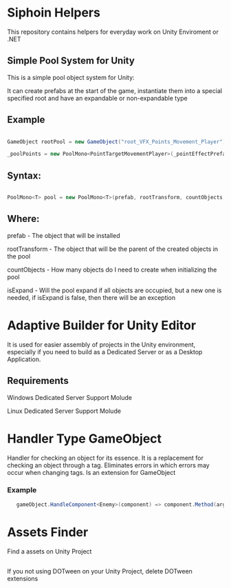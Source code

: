# Siphoin Helpers

This repository contains helpers for everyday work on Unity Enviroment or .NET

 ## Simple Pool System for Unity
 
This is a simple pool object system for Unity:

It can create prefabs at the start of the game, instantiate them into a special specified root and have an expandable or non-expandable type

## Example

``` C#

GameObject rootPool = new GameObject("root_VFX_Points_Movement_Player");

_poolPoints = new PoolMono<PointTargetMovementPlayer>(_pointEffectPrefab, rootPool.transform, _settings.CountPoolObjects, _settings.IsExpand);

```

## Syntax:

``` C#

PoolMono<T> pool = new PoolMono<T>(prefab, rootTransform, countObjects, isExpand);

```

## Where:

prefab - The object that will be installed

rootTransform - The object that will be the parent of the created objects in the pool

countObjects - How many objects do I need to create when initializing the pool

isExpand - Will the pool expand if all objects are occupied, but a new one is needed, if isExpand is false, then there will be an exception


# Adaptive Builder for Unity Editor

It is used for easier assembly of projects in the Unity environment, especially if you need to build as a Dedicated Server or as a Desktop Application.

## Requirements

Windows Dedicated Server Support Molude

Linux Dedicated Server Support Molude


# Handler Type GameObject

 Handler for checking an object for its essence. It is a replacement for checking an object through a tag. Eliminates errors in which errors may occur when changing tags. Is an extension for GameObject

### Example

``` C#
   gameObject.HandleComponent<Enemy>(component) => component.Method(arguments);
```

# Assets Finder

 Find a assets on Unity Project

 ##

If you not using DOTween on your Unity Project, delete DOTween extensions

